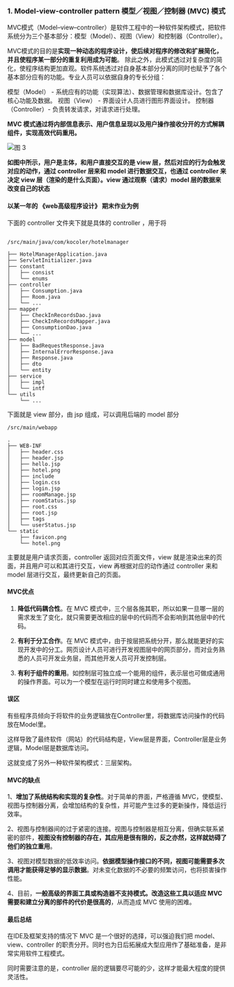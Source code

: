 ### 1. Model-view-controller pattern 模型／视图／控制器 (MVC) 模式

MVC模式（Model–view–controller）是软件工程中的一种软件架构模式，把软件系统分为三个基本部分：模型（Model）、视图（View）和控制器（Controller）。

MVC模式的目的是**实现一种动态的程序设计，使后续对程序的修改和扩展简化，并且使程序某一部分的重复利用成为可能**。
除此之外，此模式透过对复杂度的简化，使程序结构更加直观。软件系统透过对自身基本部分分离的同时也赋予了各个基本部分应有的功能。专业人员可以依据自身的专长分组：

模型（Model） - 系统应有的功能（实现算法）、数据管理和数据库设计。包含了核心功能及数据。
视图（View） - 界面设计人员进行图形界面设计。
控制器（Controller）- 负责转发请求，对请求进行处理。

**MVC 模式通过将内部信息表示、用户信息呈现以及用户操作接收分开的方式解耦组件，实现高效代码重用。**


![图 3](https://s2.loli.net/2022/04/24/n84HOTRPlK7iuWz.png)  

**如图中所示，用户是主体，和用户直接交互的是 view 层，然后对应的行为会触发对应的动作，通过 controller 层来和 model 进行数据交互，也通过 controller 来决定 view 层（渲染的是什么页面）。view 通过观察（请求）model 层的数据来改变自己的状态**


#### 以某一年的 《web高级程序设计》 期末作业为例

下面的 controller 文件夹下就是具体的 controller ，用于将 

```

/src/main/java/com/kocoler/hotelmanager

├── HotelManagerApplication.java
├── ServletInitializer.java
├── constant
│   ├── consist
│   └── enums
├── controller
│   ├── Consumption.java
│   ├── Room.java
│   └── ...
├── mapper
│   ├── CheckInRecordsDao.java
│   ├── CheckInRecordsMapper.java
│   ├── ConsumptionDao.java
│   └── ...
├── model
│   ├── BadRequestResponse.java
│   ├── InternalErrorResponse.java
│   ├── Response.java
│   ├── dto
│   └── entity
├── service
│   ├── impl
│   └── intf
└── utils
    └── ...

```

下面就是 view 部分，由 jsp 组成，可以调用后端的 model 部分

```
/src/main/webapp

.
├── WEB-INF
│   ├── header.css
│   ├── header.jsp
│   ├── hello.jsp
│   ├── hotel.png
│   ├── include
│   ├── login.css
│   ├── login.jsp
│   ├── roomManage.jsp
│   ├── roomStatus.jsp
│   ├── root.css
│   ├── root.jsp
│   ├── tags
│   └── userStatus.jsp
└── static
    ├── favicon.png
    └── hotel.png

```

主要就是用户请求页面，controller 返回对应页面文件，view 就是渲染出来的页面，并且用户可以和其进行交互，view 再根据对应的动作通过 controller 来和 model 层进行交互，最终更新自己的页面。

#### MVC优点

1. **降低代码耦合性**。在 MVC 模式中，三个层各施其职，所以如果一旦哪一层的需求发生了变化，就只需要更改相应的层中的代码而不会影响到其他层中的代码。

2. **有利于分工合作**。在 MVC 模式中，由于按层把系统分开，那么就能更好的实现开发中的分工。网页设计人员可进行开发视图层中的网页部分，而对业务熟悉的人员可开发业务层，而其他开发人员可开发控制层。

3. **有利于组件的重用**。如控制层可独立成一个能用的组件，表示层也可做成通用的操作界面。可以为一个模型在运行时同时建立和使用多个视图。


#### 误区

有些程序员倾向于将软件的业务逻辑放在Controller里，将数据库访问操作的代码放在Model里。

这样导致了最终软件（网站）的代码结构是，View层是界面，Controller层是业务逻辑，Model层是数据库访问。

这就变成了另外一种软件架构模式：三层架构。

#### MVC的缺点

1、**增加了系统结构和实现的复杂性**。对于简单的界面，严格遵循 MVC，使模型、视图与控制器分离，会增加结构的复杂性，并可能产生过多的更新操作，降低运行效率。

2、视图与控制器间的过于紧密的连接。视图与控制器是相互分离，但确实联系紧密的部件，**视图没有控制器的存在，其应用是很有限的，反之亦然，这样就妨碍了他们的独立重用**。

3、视图对模型数据的低效率访问。**依据模型操作接口的不同，视图可能需要多次调用才能获得足够的显示数据**。对未变化数据的不必要的频繁访问，也将损害操作性能。

4、目前，**一般高级的界面工具或构造器不支持模式。改造这些工具以适应 MVC 需要和建立分离的部件的代价是很高的**，从而造成 MVC 使用的困难。

#### 最后总结

在IDE及框架支持的情况下 MVC 是一个很好的选择，可以强迫我们把 model、view、controller 的职责分开。同时也为日后拓展成大型应用作了基础准备，是非常实用软件工程模式。

同时需要注意的是，controller 层的逻辑要尽可能的少，这样才能最大程度的提供灵活性。

